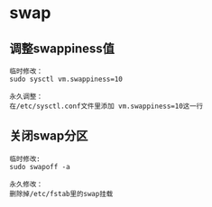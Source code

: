 # swap

## 调整swappiness值

```shell
临时修改：
sudo sysctl vm.swappiness=10

永久调整：
在/etc/sysctl.conf文件里添加 vm.swappiness=10这一行
```

## 关闭swap分区

```shell
临时修改:
sudo swapoff -a

永久修改：
删除掉/etc/fstab里的swap挂载
```